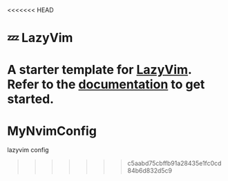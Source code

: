 <<<<<<< HEAD
# 💤 LazyVim

A starter template for [LazyVim](https://github.com/LazyVim/LazyVim).
Refer to the [documentation](https://lazyvim.github.io/installation) to get started.
=======
# MyNvimConfig
lazyvim config 
>>>>>>> c5aabd75cbffb91a28435e1fc0cd84b6d832d5c9
